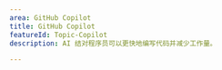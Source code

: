 ```yaml
---
area: GitHub Copilot
title: GitHub Copilot
featureId: Topic-Copilot
description: AI 结对程序员可以更快地编写代码并减少工作量。

---
```



